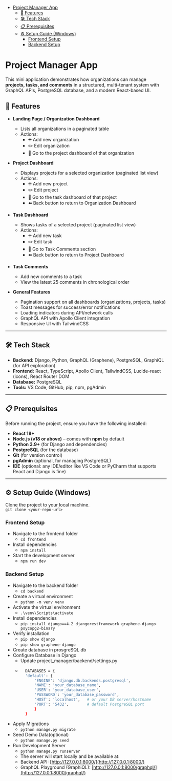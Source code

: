 <!-- TOC start (generated with https://github.com/derlin/bitdowntoc) -->

- [Project Manager App](#project-manager-app)
   * [🚀 Features](#-features)
   * [🛠 Tech Stack](#-tech-stack)
   * [📋 Prerequisites](#-prerequisites)
   * [⚙️ Setup Guide (Windows)](#-setup-guide-windows)
      + [Frontend Setup](#frontend-setup)
      + [Backend Setup](#backend-setup)

<!-- TOC end -->

<a name="project-manager-app"></a>
# Project Manager App

This mini application demonstrates how organizations can manage **projects, tasks, and comments** in a structured, multi-tenant system with GraphQL APIs, PostgreSQL database, and a modern React-based UI.

<!-- TOC --><a name="-features"></a>
## 🚀 Features

- **Landing Page / Organization Dashboard**
  - Lists all organizations in a paginated table
  - Actions:
    - ➕ Add new organization  
    - ✏️ Edit organization  
    - 📂 Go to the project dashboard of that organization  

- **Project Dashboard**
  - Displays projects for a selected organization (paginated list view)
  - Actions:
    - ➕ Add new project  
    - ✏️ Edit project  
    - 📂 Go to the task dashboard of that project  
    - ⬅️ Back button to return to Organization Dashboard

- **Task Dashboard**
  - Shows tasks of a selected project (paginated list view)
  - Actions:
    - ➕ Add new task  
    - ✏️ Edit task  
    - 📂 Go to Task Comments section  
    - ⬅️ Back button to return to Project Dashboard

- **Task Comments**
  - Add new comments to a task  
  - View the latest 25 comments in chronological order

- **General Features**
  - Pagination support on all dashboards (organizations, projects, tasks)  
  - Toast messages for success/error notifications  
  - Loading indicators during API/network calls  
  - GraphQL API with Apollo Client integration  
  - Responsive UI with TailwindCSS  

---

<!-- TOC --><a name="-tech-stack"></a>
## 🛠 Tech Stack

- **Backend:** Django, Python, GraphQL (Graphene), PostgreSQL, GraphiQL (for API exploration)  
- **Frontend:** React, TypeScript, Apollo Client, TailwindCSS, Lucide-react (icons), React Router DOM  
- **Database:** PostgreSQL  
- **Tools:** VS Code, GitHub, pip, npm, pgAdmin  

---

<!-- TOC --><a name="-prerequisites"></a>
## 📋 Prerequisites

Before running the project, ensure you have the following installed:

- **React 18+**  
- **Node.js (v18 or above)** – comes with **npm** by default  
- **Python 3.9+** (for Django and dependencies)  
- **PostgreSQL** (for the database)  
- **Git** (for version control)  
- **pgAdmin** (optional, for managing PostgreSQL)  
- **IDE** (optional: any IDE/editor like VS Code or PyCharm that supports React and Django is fine)  

---

<!-- TOC --><a name="-setup-guide-windows"></a>
## ⚙️ Setup Guide (Windows)
Clone the project to your local machine.  
    `git clone <your-repo-url>`

<!-- TOC --><a name="frontend-setup"></a>
### Frontend Setup
- Navigate to the frontend folder  
   - `cd frontend`
- Install dependencies  
   -  `npm install`
- Start the development server  
    - `npm run dev`

<!-- TOC --><a name="backend-setup"></a>
### Backend Setup

- Navigate to the backend folder   
    - `cd backend`
- Create a virtual environment  
    - `python -m venv venv`
- Activate the virtual environment  
   - `.\venv\Scripts\activate`
- Install dependencies  
    - `pip install django==4.2 djangorestframework graphene-django psycopg2-binary`
- Verify installation
    - `pip show django`
    - `pip show graphene-django`
- Create database in prosgreSQL db  
- Configure Database in Django  
    - Update project_manager/backend/settings.py
    - ```bash 
        DATABASES = {
        'default': {
            'ENGINE': 'django.db.backends.postgresql',
            'NAME': 'your_database_name',
            'USER': 'your_database_user',
            'PASSWORD': 'your_database_password',
            'HOST': 'localhost',   # or your DB server/hostname
            'PORT': '5432',        # default PostgreSQL port
            }
        }
- Apply Migrations  
    - `python manage.py migrate`
- Seed Demo Data(optional)  
    - `python manage.py seed`
- Run Development Server  
    - `python manage.py runserver`
    - The server will start locally and be available at:  
    - Backend API: [http://127.0.0.1:8000/](http://127.0.0.1:8000/)  
    - GraphQL Playground (GraphiQL): [http://127.0.0.1:8000/graphql/](http://127.0.0.1:8000/graphql/)  